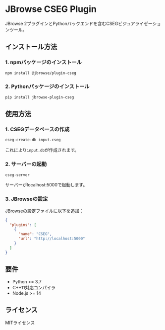 # JBrowse CSEG Plugin

JBrowse 2プラグインとPythonバックエンドを含むCSEGビジュアライゼーションツール。

## インストール方法

### 1. npmパッケージのインストール

```bash
npm install @jbrowse/plugin-cseg
```

### 2. Pythonパッケージのインストール

```bash
pip install jbrowse-plugin-cseg
```

## 使用方法

### 1. CSEGデータベースの作成

```bash
cseg-create-db input.cseg
```

これにより`input.db`が作成されます。

### 2. サーバーの起動

```bash
cseg-server
```

サーバーがlocalhost:5000で起動します。

### 3. JBrowseの設定

JBrowseの設定ファイルに以下を追加：

```json
{
  "plugins": [
    {
      "name": "CSEG",
      "url": "http://localhost:5000"
    }
  ]
}
```

## 要件

- Python >= 3.7
- C++11対応コンパイラ
- Node.js >= 14

## ライセンス

MITライセンス
